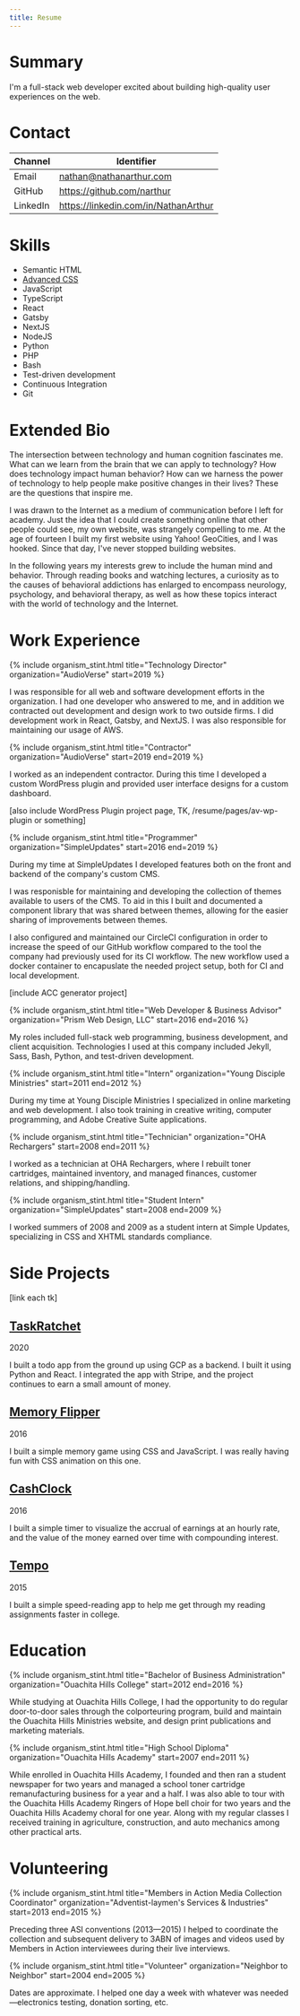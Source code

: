```yaml
---
title: Resume
---
```


# Summary

I'm a full-stack web developer excited about building high-quality user 
experiences on the web.

# Contact

Channel  | Identifier
---------|-----------
Email    | <nathan@nathanarthur.com>
GitHub   | <https://github.com/narthur>
LinkedIn | <https://linkedin.com/in/NathanArthur>

# Skills

- Semantic HTML
- [Advanced CSS](/resume/css)
- JavaScript
- TypeScript
- React
- Gatsby
- NextJS
- NodeJS
- Python
- PHP
- Bash
- Test-driven development
- Continuous Integration
- Git

# Extended Bio

The intersection between technology and human cognition fascinates me. What can 
we learn from the brain that we can apply to technology? How does technology 
impact human behavior? How can we harness the power of technology to help people 
make positive changes in their lives? These are the questions that inspire me.

I was drawn to the Internet as a medium of communication before I left for 
academy. Just the idea that I could create something online that other people 
could see, my own website, was strangely compelling to me. At the age of 
fourteen I built my first website using Yahoo! GeoCities, and I was hooked. 
Since that day, I've never stopped building websites.

In the following years my interests grew to include the human mind and behavior. 
Through reading books and watching lectures, a curiosity as to the causes of 
behavioral addictions has enlarged to encompass neurology, psychology, and 
behavioral therapy, as well as how these topics interact with the world of 
technology and the Internet.

<!---
{% include organism_header.html %}
-->

# Work Experience

{% 
    include organism_stint.html 
    title="Technology Director" 
    organization="AudioVerse" 
    start=2019 
%}

I was responsible for all web and software development efforts in the
organization. I had one developer who answered to me, and in addition we
contracted out development and design work to two outside firms. I did
development work in React, Gatsby, and NextJS. I was also responsible for
maintaining our usage of AWS.

{%
    include organism_stint.html
    title="Contractor"
    organization="AudioVerse"
    start=2019
    end=2019
%}

I worked as an independent contractor. During this time I developed a custom 
WordPress plugin and provided user interface designs for a custom dashboard.

[also include WordPress Plugin project page, TK, /resume/pages/av-wp-plugin or something]

{%
    include organism_stint.html
    title="Programmer"
    organization="SimpleUpdates"
    start=2016
    end=2019
%}

During my time at SimpleUpdates I developed features both on the front and 
backend of the company's custom CMS.

I was responisble for maintaining and developing the collection of themes 
available to users of the CMS. To aid in this I built and documented a component 
library that was shared between themes, allowing for the easier sharing of 
improvements between themes.

I also configured and maintained our CircleCI configuration in order to increase 
the speed of our GitHub workflow compared to the tool the company had previously 
used for its CI workflow. The new workflow used a docker container to 
encapuslate the needed project setup, both for CI and local development.

[include ACC generator project]

{%
    include organism_stint.html
    title="Web Developer & Business Advisor"
    organization="Prism Web Design, LLC"
    start=2016
    end=2016
%}

My roles included full-stack web programming, business development, and client 
acquisition. Technologies I used at this company included Jekyll, Sass, Bash, 
Python, and test-driven development.

{%
    include organism_stint.html
    title="Intern"
    organization="Young Disciple Ministries"
    start=2011
    end=2012
%}

During my time at Young Disciple Ministries I specialized in online marketing 
and web development. I also took training in creative writing, computer 
programming, and Adobe Creative Suite applications.

{%
    include organism_stint.html
    title="Technician"
    organization="OHA Rechargers"
    start=2008
    end=2011
%}

I worked as a technician at OHA Rechargers, where I rebuilt toner cartridges, 
maintained inventory, and managed finances, customer relations, and 
shipping/handling.

{%
    include organism_stint.html
    title="Student Intern"
    organization="SimpleUpdates"
    start=2008
    end=2009
%}

I worked summers of 2008 and 2009 as a student intern at Simple Updates, 
specializing in CSS and XHTML standards compliance.

# Side Projects

[link each tk]

## [TaskRatchet](https://taskratchet.com/)

2020

I built a todo app from the ground up using GCP as a backend. I built it using 
Python and React. I integrated the app with Stripe, and the project continues to 
earn a small amount of money.

## [Memory Flipper](https://www.nathanarthur.com/memory-flipper/index.html)

2016

I built a simple memory game using CSS and JavaScript. I was really having fun
with CSS animation on this one.

## [CashClock](https://www.nathanarthur.com/CashClock/)

2016

I built a simple timer to visualize the accrual of earnings at an hourly rate, 
and the value of the money earned over time with compounding interest.

## [Tempo](https://www.nathanarthur.com/Tempo/)

2015

I built a simple speed-reading app to help me get through my reading assignments 
faster in college.

# Education

{%
    include organism_stint.html
    title="Bachelor of Business Administration"
    organization="Ouachita Hills College"
    start=2012
    end=2016
%}

While studying at Ouachita Hills College, I had the opportunity to do regular 
door-to-door sales through the colporteuring program, build and maintain the 
Ouachita Hills Ministries website, and design print publications and marketing 
materials.

{%
    include organism_stint.html
    title="High School Diploma"
    organization="Ouachita Hills Academy"
    start=2007
    end=2011
%}

While enrolled in Ouachita Hills Academy, I founded and then ran a student 
newspaper for two years and managed a school toner cartridge remanufacturing 
business for a year and a half. I was also able to tour with the Ouachita Hills 
Academy Ringers of Hope bell choir for two years and the Ouachita Hills Academy 
choral for one year. Along with my regular classes I received training in 
agriculture, construction, and auto mechanics among other practical arts.

# Volunteering

{%
    include organism_stint.html
    title="Members in Action Media Collection Coordinator"
    organization="Adventist-laymen's Services & Industries"
    start=2013
    end=2015
%}

Preceding three ASI conventions (2013—2015) I helped to coordinate the 
collection and subsequent delivery to 3ABN of images and videos used by Members 
in Action interviewees during their live interviews.

{%
    include organism_stint.html
    title="Volunteer"
    organization="Neighbor to Neighbor"
    start=2004
    end=2005
%}

Dates are approximate. I helped one day a week with whatever was 
needed—electronics testing, donation sorting, etc.
